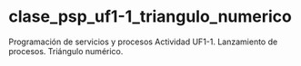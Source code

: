 # clase_psp_uf1-1_triangulo_numerico
Programación de servicios y procesos Actividad UF1-1. Lanzamiento de procesos. Triángulo numérico.
